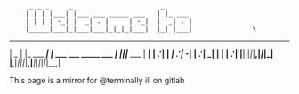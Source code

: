          _ _ _     _                      _                
        | | | |___| |___ ___ _____ ___   | |_ ___          
        | | | | -_| |  _| . |     | -_|  |  _| . |         
        |_____|___|_|___|___|_|_|_|___|  |_| |___|               \
        

 _____ _           _                         _   _         
|  _  | |_ ___ ___| |_ ___ ___ _____ ___ ___| |_|_|___ ___ 
|   __|   | .'|   |  _| .'|_ -|     | .'|  _|   | |   | .'|
|__|  |_|_|__,|_|_|_| |__,|___|_|_|_|__,|___|_|_|_|_|_|__,|

   This page is a mirror for @terminally ill on gitlab

